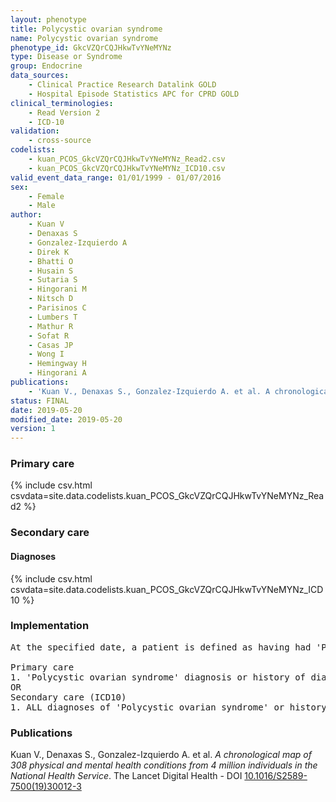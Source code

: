 ```yaml
---
layout: phenotype
title: Polycystic ovarian syndrome
name: Polycystic ovarian syndrome
phenotype_id: GkcVZQrCQJHkwTvYNeMYNz 
type: Disease or Syndrome
group: Endocrine
data_sources: 
    - Clinical Practice Research Datalink GOLD
    - Hospital Episode Statistics APC for CPRD GOLD
clinical_terminologies: 
    - Read Version 2
    - ICD-10
validation: 
    - cross-source
codelists: 
    - kuan_PCOS_GkcVZQrCQJHkwTvYNeMYNz_Read2.csv
    - kuan_PCOS_GkcVZQrCQJHkwTvYNeMYNz_ICD10.csv
valid_event_data_range: 01/01/1999 - 01/07/2016
sex: 
    - Female
    - Male
author: 
    - Kuan V
    - Denaxas S
    - Gonzalez-Izquierdo A
    - Direk K
    - Bhatti O
    - Husain S
    - Sutaria S
    - Hingorani M
    - Nitsch D
    - Parisinos C
    - Lumbers T
    - Mathur R
    - Sofat R
    - Casas JP
    - Wong I
    - Hemingway H
    - Hingorani A
publications: 
    - 'Kuan V., Denaxas S., Gonzalez-Izquierdo A. et al. A chronological map of 308 physical and mental health conditions from 4 million individuals in the National Health Service. The Lancet Digital Health - DOI: 10.1016/S2589-7500(19)30012-3' 
status: FINAL
date: 2019-05-20
modified_date: 2019-05-20
version: 1
---
```

### Primary care 
{% include csv.html csvdata=site.data.codelists.kuan_PCOS_GkcVZQrCQJHkwTvYNeMYNz_Read2 %}
### Secondary care 
#### Diagnoses 
{% include csv.html csvdata=site.data.codelists.kuan_PCOS_GkcVZQrCQJHkwTvYNeMYNz_ICD10 %}
### Implementation 
<pre>At the specified date, a patient is defined as having had 'Polycystic ovarian syndrome' IF they meet the criteria for any of the following on or before the specified date. The earliest date on which the individual meets any of the following criteria on or before the specified date is defined as the first event date:

Primary care
1. 'Polycystic ovarian syndrome' diagnosis or history of diagnosis during a consultation 
OR
Secondary care (ICD10)
1. ALL diagnoses of 'Polycystic ovarian syndrome' or history of diagnosis during a hospitalization</pre> 
 
### Publications 
Kuan V., Denaxas S., Gonzalez-Izquierdo A. et al. _A chronological map of 308 physical and mental health conditions from 4 million individuals in the National Health Service_. The Lancet Digital Health - DOI <a href='https://www.thelancet.com/journals/landig/article/PIIS2589-7500(19)30012-3/fulltext'>10.1016/S2589-7500(19)30012-3</a>
